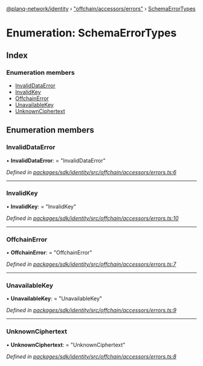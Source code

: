 [@planq-network/identity](../README.md) › ["offchain/accessors/errors"](../modules/_offchain_accessors_errors_.md) › [SchemaErrorTypes](_offchain_accessors_errors_.schemaerrortypes.md)

# Enumeration: SchemaErrorTypes

## Index

### Enumeration members

* [InvalidDataError](_offchain_accessors_errors_.schemaerrortypes.md#invaliddataerror)
* [InvalidKey](_offchain_accessors_errors_.schemaerrortypes.md#invalidkey)
* [OffchainError](_offchain_accessors_errors_.schemaerrortypes.md#offchainerror)
* [UnavailableKey](_offchain_accessors_errors_.schemaerrortypes.md#unavailablekey)
* [UnknownCiphertext](_offchain_accessors_errors_.schemaerrortypes.md#unknownciphertext)

## Enumeration members

###  InvalidDataError

• **InvalidDataError**: = "InvalidDataError"

*Defined in [packages/sdk/identity/src/offchain/accessors/errors.ts:6](https://github.com/planq-network/planq-sdk/blob/master/packages/sdk/identity/src/offchain/accessors/errors.ts#L6)*

___

###  InvalidKey

• **InvalidKey**: = "InvalidKey"

*Defined in [packages/sdk/identity/src/offchain/accessors/errors.ts:10](https://github.com/planq-network/planq-sdk/blob/master/packages/sdk/identity/src/offchain/accessors/errors.ts#L10)*

___

###  OffchainError

• **OffchainError**: = "OffchainError"

*Defined in [packages/sdk/identity/src/offchain/accessors/errors.ts:7](https://github.com/planq-network/planq-sdk/blob/master/packages/sdk/identity/src/offchain/accessors/errors.ts#L7)*

___

###  UnavailableKey

• **UnavailableKey**: = "UnavailableKey"

*Defined in [packages/sdk/identity/src/offchain/accessors/errors.ts:9](https://github.com/planq-network/planq-sdk/blob/master/packages/sdk/identity/src/offchain/accessors/errors.ts#L9)*

___

###  UnknownCiphertext

• **UnknownCiphertext**: = "UnknownCiphertext"

*Defined in [packages/sdk/identity/src/offchain/accessors/errors.ts:8](https://github.com/planq-network/planq-sdk/blob/master/packages/sdk/identity/src/offchain/accessors/errors.ts#L8)*
